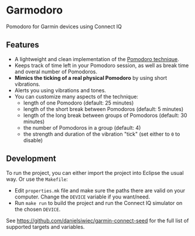 # Garmodoro
Pomodoro for Garmin devices using Connect IQ

## Features

* A lightweight and clean implementation of the [Pomodoro technique](https://en.wikipedia.org/wiki/Pomodoro_Technique).
* Keeps track of time left in your Pomodoro session, as well as break time and overal number of Pomodoros.
* **Mimics the ticking of a real physical Pomodoro** by using short vibrations.
* Alerts you using vibrations and tones.
* You can customize many aspects of the technique:
   * length of one Pomodoro (default: 25 minutes)
   * length of the short break between Pomodoros (default: 5 minutes)
   * length of the long break between groups of Pomodoros (default: 30 minutes)
   * the number of Pomodoros in a group (default: 4)
   * the strength and duration of the vibration "tick" (set either to `0` to disable)

## Development

To run the project, you can either import the project into Eclipse the usual way. Or use the `Makefile`:
 * Edit `properties.mk` file and make sure the paths there are valid on your computer. Change the `DEVICE` variable if you want/need.
 * Run `make run` to build the project and run the Connect IQ simulator on the chosen `DEVICE`.

See https://github.com/danielsiwiec/garmin-connect-seed for the full list of supported targets and variables.

